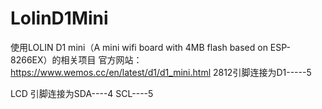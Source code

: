 # LolinD1Mini
使用LOLIN D1 mini（A mini wifi board with 4MB flash based on ESP-8266EX）的相关项目
官方网站：
https://www.wemos.cc/en/latest/d1/d1_mini.html
2812引脚连接为D1-----5

LCD 引脚连接为SDA----4
             SCL----5
